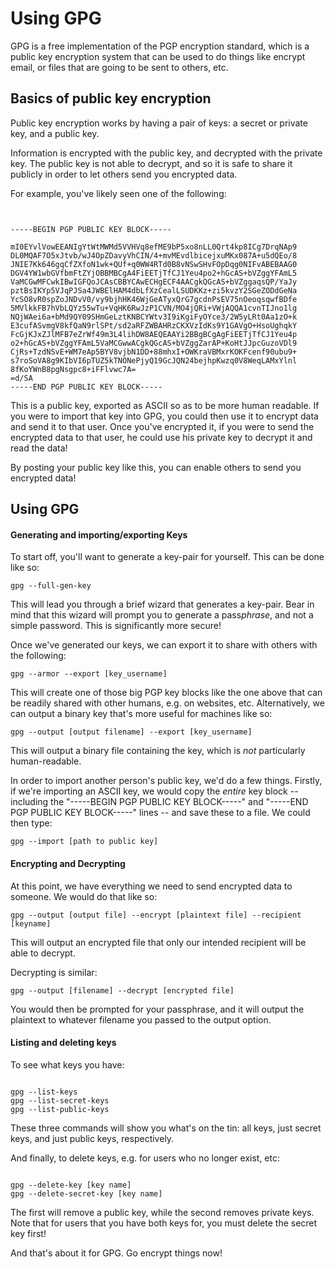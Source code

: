 Using GPG
=========

GPG is a free implementation of the PGP encryption standard, which is a public key encryption system that can be used to do things like encrypt email, or files that are going to be sent to others, etc.

Basics of public key encryption
-------------------------------

Public key encryption works by having a pair of keys: a secret or private key, and a public key.

Information is encrypted with the public key, and decrypted with the private key. The public key is not able to decrypt, and so it is safe to share it publicly in order to let others send you encrypted data.

For example, you've likely seen one of the following:

```


-----BEGIN PGP PUBLIC KEY BLOCK-----

mI0EYvlVowEEANIgYtWtMWMd5VVHVq8efME9bP5xo8nLL0Qrt4kp8ICg7DrqNAp9
DL0MQAF7O5xJtvb/wJ4OpZDavyVhCIN/4+mvMEvdlbicejxuMKx087A+u5dQEo/8
JNIE7Kk646gqCfZXfoN1wk+QUf+q0WW4RTd0B8vNSwSHvFOpDqg0NIFvABEBAAG0
DGV4YW1wbGVfbmFtZYjOBBMBCgA4FiEETjTfCJ1Yeu4po2+hGcAS+bVZggYFAmL5
VaMCGwMFCwkIBwIGFQoJCAsCBBYCAwECHgECF4AACgkQGcAS+bVZggaqsQP/YaJy
pztBsIKYp5VJqPJSa4JWBElHAM4dbLfXzCealLSUDKKz+zi5kvzY2SGeZODdGeNa
YcSO8vR0spZoJNDvV0/vy9bjhHK46WjGeATyxQrG7gcdnPsEV75nOeoqsqwfBDfe
5MVlkkFB7hVbLQYz55wTu+VqHK6RwJzP1CVN/MO4jQRi+VWjAQQA1cvnTIJno1lg
NQjWAei6a+bMd9QY09SHmGeLztKNBCYWtv3I9iKgiFyOYce3/2W5yLRt0Aa1zO+k
E3cufASvmgV8kfQaN9rlSPt/sd2aRFZWBAHRzCKXVzIdKs9Y1GAVgO+HsoUghqkY
FcGjKJxZJlMFB7eZrWf49m3L4lihDW8AEQEAAYi2BBgBCgAgFiEETjTfCJ1Yeu4p
o2+hGcAS+bVZggYFAmL5VaMCGwwACgkQGcAS+bVZggZarAP+KoHtJJpcGuzoVDl9
CjRs+TzdNSvE+WM7eAp5BYV8vjbN1DD+88mhxI+OWKraVBMxrKOKFcenf90ubu9+
s7roSoVA8g9KIbVI6pTUZ5kTNONePjyQ19GcJQN24bejhpKwzq0V8WeqLAMxYlnl
8fKoYWnB8pgNsgpc8+iFFlvwc7A=
=d/SA
-----END PGP PUBLIC KEY BLOCK-----

```

This is a public key, exported as ASCII so as to be more human readable. If you were to import that key into GPG, you could then use it to encrypt data and send it to that user. Once you've encrypted it, if you were to send the encrypted data to that user, he could use his private key to decrypt it and read the data!

By posting your public key like this, you can enable others to send you encrypted data!

Using GPG
---------

#### Generating and importing/exporting Keys

To start off, you'll want to generate a key-pair for yourself. This can be done like so:

```
gpg --full-gen-key
```

This will lead you through a brief wizard that generates a key-pair. Bear in mind that this wizard will prompt you to generate a pass*phrase*, and not a simple password. This is significantly more secure!

Once we've generated our keys, we can export it to share with others with the following:

```
gpg --armor --export [key_username]
```

This will create one of those big PGP key blocks like the one above that can be readily shared with other humans, e.g. on websites, etc. Alternatively, we can output a binary key that's more useful for machines like so:

```
gpg --output [output filename] --export [key_username]
```

This will output a binary file containing the key, which is *not* particularly human-readable.

In order to import another person's public key, we'd do a few things. Firstly, if we're importing an ASCII key, we would copy the *entire* key block -- including the "-----BEGIN PGP PUBLIC KEY BLOCK-----" and "-----END PGP PUBLIC KEY BLOCK-----" lines -- and save these to a file. We could then type:

```
gpg --import [path to public key]
```

#### Encrypting and Decrypting

At this point, we have everything we need to send encrypted data to someone. We would do that like so:

```
gpg --output [output file] --encrypt [plaintext file] --recipient [keyname]
```

This will output an encrypted file that only our intended recipient will be able to decrypt.

Decrypting is similar:

```
gpg --output [filename] --decrypt [encrypted file]
```

You would then be prompted for your passphrase, and it will output the plaintext to whatever filename you passed to the output option.

#### Listing and deleting keys

To see what keys you have:

```

gpg --list-keys
gpg --list-secret-keys
gpg --list-public-keys
```

These three commands will show you what's on the tin: all keys, just secret keys, and just public keys, respectively.

And finally, to delete keys, e.g. for users who no longer exist, etc:

```

gpg --delete-key [key name]
gpg --delete-secret-key [key name]
```

The first will remove a public key, while the second removes private keys. Note that for users that you have both keys for, you must delete the secret key first!

And that's about it for GPG. Go encrypt things now!
